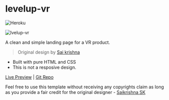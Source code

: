 # levelup-vr
![Heroku](https://heroku-badge.herokuapp.com/?app=heroku-badge)

![lvelup-vr](https://i.imgur.com/pYdASUV.jpg)

A clean and simple landing page for a VR product. 
> Original design by [Sai krishna](https://www.behance.net/gallery/73522819/Landing-page-for-VR-app-levelupvr)

  - Built with pure HTML and CSS
  - This is not a resposive design.

[Live Preview](https://levelupvr.herokuapp.com/)  |  [Git Repo](https://github.com/RaghavVenkat/levelup-vr)

Feel free to use this template without receiving any copyrights claim as long as you provide a fair credit for the original designer - [Saikrishna SK](https://www.behance.net/saikrishna)
